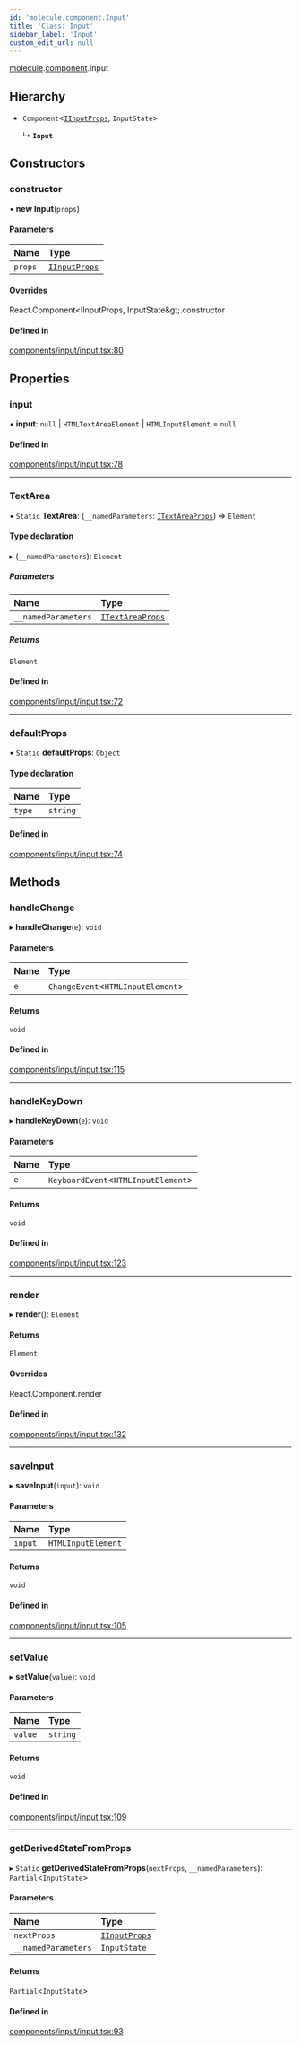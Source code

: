 ```yaml
---
id: 'molecule.component.Input'
title: 'Class: Input'
sidebar_label: 'Input'
custom_edit_url: null
---
```


[molecule](../namespaces/molecule).[component](../namespaces/molecule.component).Input

## Hierarchy

-   `Component`<[`IInputProps`](../interfaces/molecule.component.IInputProps), `InputState`\>

    ↳ **`Input`**

## Constructors

### constructor

• **new Input**(`props`)

#### Parameters

| Name    | Type                                                          |
| :------ | :------------------------------------------------------------ |
| `props` | [`IInputProps`](../interfaces/molecule.component.IInputProps) |

#### Overrides

React.Component&lt;IInputProps, InputState\&gt;.constructor

#### Defined in

[components/input/input.tsx:80](https://github.com/DTStack/molecule/blob/3e6bc450/src/components/input/input.tsx#L80)

## Properties

### input

• **input**: `null` \| `HTMLTextAreaElement` \| `HTMLInputElement` = `null`

#### Defined in

[components/input/input.tsx:78](https://github.com/DTStack/molecule/blob/3e6bc450/src/components/input/input.tsx#L78)

---

### TextArea

▪ `Static` **TextArea**: (`__namedParameters`: [`ITextAreaProps`](../interfaces/molecule.component.ITextAreaProps)) => `Element`

#### Type declaration

▸ (`__namedParameters`): `Element`

##### Parameters

| Name                | Type                                                                |
| :------------------ | :------------------------------------------------------------------ |
| `__namedParameters` | [`ITextAreaProps`](../interfaces/molecule.component.ITextAreaProps) |

##### Returns

`Element`

#### Defined in

[components/input/input.tsx:72](https://github.com/DTStack/molecule/blob/3e6bc450/src/components/input/input.tsx#L72)

---

### defaultProps

▪ `Static` **defaultProps**: `Object`

#### Type declaration

| Name   | Type     |
| :----- | :------- |
| `type` | `string` |

#### Defined in

[components/input/input.tsx:74](https://github.com/DTStack/molecule/blob/3e6bc450/src/components/input/input.tsx#L74)

## Methods

### handleChange

▸ **handleChange**(`e`): `void`

#### Parameters

| Name | Type                               |
| :--- | :--------------------------------- |
| `e`  | `ChangeEvent`<`HTMLInputElement`\> |

#### Returns

`void`

#### Defined in

[components/input/input.tsx:115](https://github.com/DTStack/molecule/blob/3e6bc450/src/components/input/input.tsx#L115)

---

### handleKeyDown

▸ **handleKeyDown**(`e`): `void`

#### Parameters

| Name | Type                                 |
| :--- | :----------------------------------- |
| `e`  | `KeyboardEvent`<`HTMLInputElement`\> |

#### Returns

`void`

#### Defined in

[components/input/input.tsx:123](https://github.com/DTStack/molecule/blob/3e6bc450/src/components/input/input.tsx#L123)

---

### render

▸ **render**(): `Element`

#### Returns

`Element`

#### Overrides

React.Component.render

#### Defined in

[components/input/input.tsx:132](https://github.com/DTStack/molecule/blob/3e6bc450/src/components/input/input.tsx#L132)

---

### saveInput

▸ **saveInput**(`input`): `void`

#### Parameters

| Name    | Type               |
| :------ | :----------------- |
| `input` | `HTMLInputElement` |

#### Returns

`void`

#### Defined in

[components/input/input.tsx:105](https://github.com/DTStack/molecule/blob/3e6bc450/src/components/input/input.tsx#L105)

---

### setValue

▸ **setValue**(`value`): `void`

#### Parameters

| Name    | Type     |
| :------ | :------- |
| `value` | `string` |

#### Returns

`void`

#### Defined in

[components/input/input.tsx:109](https://github.com/DTStack/molecule/blob/3e6bc450/src/components/input/input.tsx#L109)

---

### getDerivedStateFromProps

▸ `Static` **getDerivedStateFromProps**(`nextProps`, `__namedParameters`): `Partial`<`InputState`\>

#### Parameters

| Name                | Type                                                          |
| :------------------ | :------------------------------------------------------------ |
| `nextProps`         | [`IInputProps`](../interfaces/molecule.component.IInputProps) |
| `__namedParameters` | `InputState`                                                  |

#### Returns

`Partial`<`InputState`\>

#### Defined in

[components/input/input.tsx:93](https://github.com/DTStack/molecule/blob/3e6bc450/src/components/input/input.tsx#L93)
